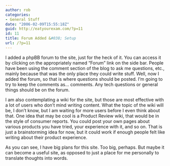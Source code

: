 ```yaml
---
author: rob
categories:
- General Stuff
date: "2006-02-09T15:55:18Z"
guid: http://eatyourexam.com/?p=11
id: 11
title: Forum Added &#038; Setup
url: /?p=11
---
```

I added a phpBB forum to the site, just for the heck of it. You can access it by clicking on the appropriately named &#8220;Forum&#8221; link on the side bar. People have been using the comment section of the blog to ask me questions, etc., mainly because that was the only place they could write stuff. Well, now I added the forum, so that is where questions should be posted. I&#8217;m going to try to keep the comments as&#8230; comments. Any tech questions or general things should be on the forum.

I am also contemplating a wiki for the site, but those are most effective with a lot of users who don&#8217;t mind writing content. What the topic of the wiki will be, I don&#8217;t know, but I am waiting for more users before I even think about that. One idea that may be cool is a Product Review wiki, that would be in the style of consumer reports. You could post your own pages about various products you have tried, your experience with it, and so on. That is just a brainstorming idea for now, but it could work if enough people felt like writing about their product experience.

As you can see, I have big plans for this site. Too big, perhaps. But maybe it can become a useful site, as opposed to just a place for me personally to translate thoughts into words.